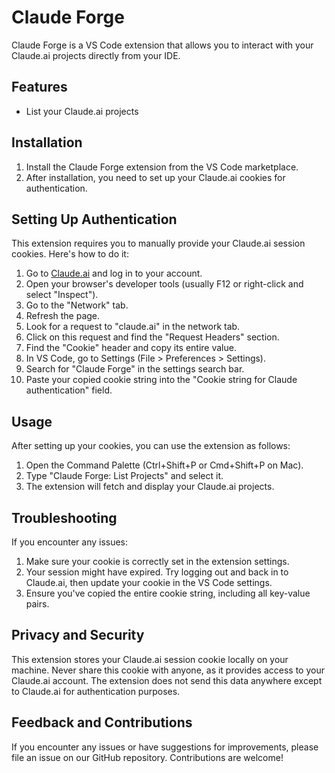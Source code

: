 # Claude Forge

Claude Forge is a VS Code extension that allows you to interact with your Claude.ai projects directly from your IDE.

## Features

- List your Claude.ai projects

## Installation

1. Install the Claude Forge extension from the VS Code marketplace.
2. After installation, you need to set up your Claude.ai cookies for authentication.

## Setting Up Authentication

This extension requires you to manually provide your Claude.ai session cookies. Here's how to do it:

1. Go to [Claude.ai](https://claude.ai) and log in to your account.
2. Open your browser's developer tools (usually F12 or right-click and select "Inspect").
3. Go to the "Network" tab.
4. Refresh the page.
5. Look for a request to "claude.ai" in the network tab.
6. Click on this request and find the "Request Headers" section.
7. Find the "Cookie" header and copy its entire value.
8. In VS Code, go to Settings (File > Preferences > Settings).
9. Search for "Claude Forge" in the settings search bar.
10. Paste your copied cookie string into the "Cookie string for Claude authentication" field.

## Usage

After setting up your cookies, you can use the extension as follows:

1. Open the Command Palette (Ctrl+Shift+P or Cmd+Shift+P on Mac).
2. Type "Claude Forge: List Projects" and select it.
3. The extension will fetch and display your Claude.ai projects.

## Troubleshooting

If you encounter any issues:

1. Make sure your cookie is correctly set in the extension settings.
2. Your session might have expired. Try logging out and back in to Claude.ai, then update your cookie in the VS Code settings.
3. Ensure you've copied the entire cookie string, including all key-value pairs.

## Privacy and Security

This extension stores your Claude.ai session cookie locally on your machine. Never share this cookie with anyone, as it provides access to your Claude.ai account. The extension does not send this data anywhere except to Claude.ai for authentication purposes.

## Feedback and Contributions

If you encounter any issues or have suggestions for improvements, please file an issue on our GitHub repository. Contributions are welcome!